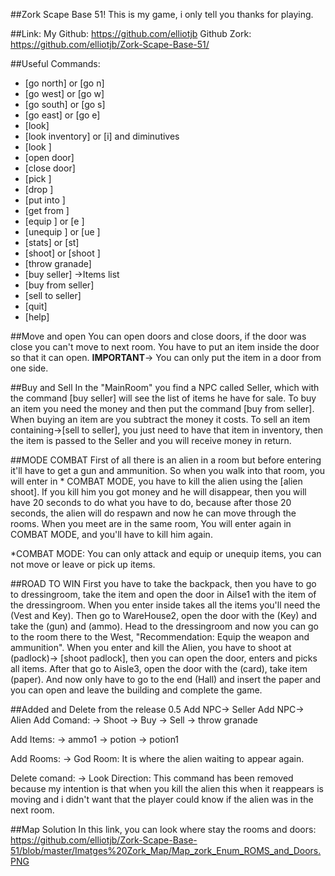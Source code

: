 ##Zork Scape Base 51!
This is my game, i only tell you thanks for playing.



##Link:
My Github: https://github.com/elliotjb
Github Zork: https://github.com/elliotjb/Zork-Scape-Base-51/



##Useful Commands:

- [go north] or [go n]
- [go west] or [go w]
- [go south] or [go s]
- [go east] or [go e]
- [look]
- [look inventory] or [i] and diminutives
- [look <item>]
- [open door]
- [close door]
- [pick <item>]
- [drop <item>]
- [put <item> into <item>]
- [get <item> from <item>]
- [equip <item>] or [e <item>]
- [unequip <item>] or [ue <item>]
- [stats] or [st]
- [shoot] or [shoot <npc>]
- [throw granade]
- [buy seller] ->Items list
- [buy <item> from seller]
- [sell <item> to seller]
- [quit]
- [help]



##Move and open
You can open doors and close doors, if the door was close you can't move to next room. You have to put an item inside the door so that it can open.
**IMPORTANT**-> You can only put the item in a door from one side.



##Buy and Sell
In the "MainRoom" you find a NPC called Seller, which with the command [buy seller] will see the list of items he have for sale.
To buy an item you need the money and then put the command [buy <item> from seller]. When buying an item are you subtract the money it costs.
To sell an item containing->[sell <item> to seller], you just need to have that item in inventory, then the item is passed to the Seller and you will receive money in return.



##MODE COMBAT
First of all there is an alien in a room but before entering it'll have to get a gun and ammunition.
So when you walk into that room, you will enter in * COMBAT MODE, you have to kill the alien using the [alien shoot].
If you kill him you got money and he will disappear, then you will have 20 seconds to do what you have to do, because after those 20 seconds, the alien  will do respawn and now he can move through the rooms. 
When you meet are in the same room, You will enter again in COMBAT MODE, and you'll have to kill him again.

*COMBAT MODE: You can only attack and equip or unequip items, you can not move or leave or pick up items.



##ROAD TO WIN
First you have to take the backpack, then you have to go to dressingroom, take the item and open the door in Ailse1 with the item of the dressingroom. 
When you enter inside takes all the items you'll need the (Vest and Key).
Then go to WareHouse2, open the door with the (Key) and take the (gun) and (ammo).
Head to the dressingroom and now you can go to the room there to the West, "Recommendation: Equip the weapon and ammunition".
When you enter and kill the Alien, you have to shoot at (padlock)-> [shoot padlock], then you can open the door, enters and picks all items.
After that go to Aisle3, open the door with the (card), take item (paper).
And now only have to go to the end (Hall) and insert the paper and you can open and leave the building and complete the game.



##Added and Delete from the release 0.5
Add NPC-> Seller
Add NPC-> Alien
Add Comand:
		-> Shoot
		-> Buy
		-> Sell
		-> throw granade
		
Add Items:
		-> ammo1
		-> potion
		-> potion1
		
Add Rooms:
		-> God Room: It is where the alien waiting to appear again.

Delete comand:
		-> Look Direction: This command has been removed because my intention is that when you kill the alien this when it reappears is moving and i didn't want that the player could know if the alien was in the next room.
		

		
##Map Solution
In this link, you can look where stay the rooms and doors:
https://github.com/elliotjb/Zork-Scape-Base-51/blob/master/Imatges%20Zork_Map/Map_zork_Enum_ROMS_and_Doors.PNG

